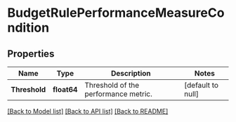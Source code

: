 # BudgetRulePerformanceMeasureCondition

## Properties
Name | Type | Description | Notes
------------ | ------------- | ------------- | -------------
**Threshold** | **float64** | Threshold of the performance metric. | [default to null]

[[Back to Model list]](../README.md#documentation-for-models) [[Back to API list]](../README.md#documentation-for-api-endpoints) [[Back to README]](../README.md)

